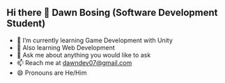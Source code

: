 ## Hi there 👋 Dawn Bosing (Software Development Student)

- 🌱 I’m currently learning Game Development with Unity
- 🌱 Also learning Web Development 
- 💬 Ask me about anything you would like to ask
- 📫 Reach me at dawndev07@gmail.com
- 😄 Pronouns are He/Him

